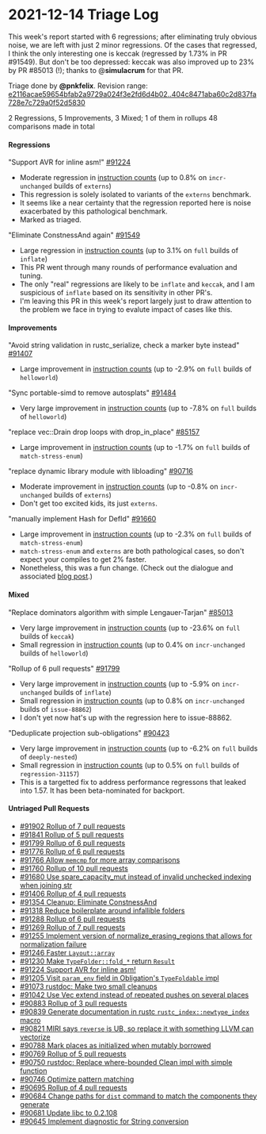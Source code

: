 # 2021-12-14 Triage Log

This week's report started with 6 regressions; after eliminating truly obvious noise, we are left with just 2 minor regressions. Of the cases that regressed, I think the only interesting one is keccak (regressed by 1.73% in PR #91549). But don't be too depressed: keccak was also improved up to 23% by PR #85013 (!); thanks to @**simulacrum** for that PR.

Triage done by **@pnkfelix**.
Revision range: [e2116acae59654bfab2a9729a024f3e2fd6d4b02..404c8471aba60c2d837fa728e7c729a0f52d5830](https://perf.rust-lang.org/?start=e2116acae59654bfab2a9729a024f3e2fd6d4b02&end=404c8471aba60c2d837fa728e7c729a0f52d5830&absolute=false&stat=instructions%3Au)

2 Regressions, 5 Improvements, 3 Mixed; 1 of them in rollups
48 comparisons made in total

#### Regressions

"Support AVR for inline asm!" [#91224](https://github.com/rust-lang/rust/issues/91224)
- Moderate regression in [instruction counts](https://perf.rust-lang.org/compare.html?start=c5c94945096265b6d675b2f55a247c4799de8d87&end=0b6f079e4987ded15c13a15b734e7cfb8176839f&stat=instructions:u) (up to 0.8% on `incr-unchanged` builds of `externs`)
- This regression is solely isolated to variants of the `externs` benchmark.
- It seems like a near certainty that the regression reported here is noise exacerbated by this pathological benchmark.
- Marked as triaged.

"Eliminate ConstnessAnd again" [#91549](https://github.com/rust-lang/rust/issues/91549)
- Large regression in [instruction counts](https://perf.rust-lang.org/compare.html?start=6bda5b331cfe7e04e1fe348c58a928fc2b650f4f&end=22f8bde876f2fa9c5c4e95be1bce29cc271f2b51&stat=instructions:u) (up to 3.1% on `full` builds of `inflate`)
- This PR went through many rounds of performance evaluation and tuning.
- The only "real" regressions are likely to be `inflate` and `keccak`, and I am suspicious of `inflate` based on its sensitivity in other PR's.
- I'm leaving this PR in this week's report largely just to draw attention to the problem we face in trying to evalute impact of cases like this.

#### Improvements

"Avoid string validation in rustc_serialize, check a marker byte instead" [#91407](https://github.com/rust-lang/rust/issues/91407)
- Large improvement in [instruction counts](https://perf.rust-lang.org/compare.html?start=0b6f079e4987ded15c13a15b734e7cfb8176839f&end=477fd7038c235689913abf9208dfa9371cbacd88&stat=instructions:u) (up to -2.9% on `full` builds of `helloworld`)


"Sync portable-simd to remove autosplats" [#91484](https://github.com/rust-lang/rust/issues/91484)
- Very large improvement in [instruction counts](https://perf.rust-lang.org/compare.html?start=477fd7038c235689913abf9208dfa9371cbacd88&end=11fb21fd0e4c42490d42f1baf6bc51516e5dc5f5&stat=instructions:u) (up to -7.8% on `full` builds of `helloworld`)


"replace vec::Drain drop loops with drop_in_place" [#85157](https://github.com/rust-lang/rust/issues/85157)
- Large improvement in [instruction counts](https://perf.rust-lang.org/compare.html?start=3b263ceb5cb89b6d53b5a03b47ec447c3a7f7765&end=0b42deaccc2cbe17a68067aa5fdb76104369e1fd&stat=instructions:u) (up to -1.7% on `full` builds of `match-stress-enum`)


"replace dynamic library module with libloading" [#90716](https://github.com/rust-lang/rust/issues/90716)
- Moderate improvement in [instruction counts](https://perf.rust-lang.org/compare.html?start=753e569c9c2a4e3ef394ef7abd0802bf57f66bce&end=6bda5b331cfe7e04e1fe348c58a928fc2b650f4f&stat=instructions:u) (up to -0.8% on `incr-unchanged` builds of `externs`)
- Don't get too excited kids, its just `externs`.

"manually implement Hash for DefId" [#91660](https://github.com/rust-lang/rust/issues/91660)
- Large improvement in [instruction counts](https://perf.rust-lang.org/compare.html?start=8f117a77d0880ed59afcc1a19c72ec5c1e44b97c&end=a2d25b4ff71b3d8ec49dc6a384e65e6a3ea33116&stat=instructions:u) (up to -2.3% on `full` builds of `match-stress-enum`)
- `match-stress-enum` and `externs` are both pathological cases, so don't expect your compiles to get 2% faster.
- Nonetheless, this was a fun change. (Check out the dialogue and associated [blog post](https://nnethercote.github.io/2021/12/08/a-brutally-effective-hash-function-in-rust.html).)

#### Mixed

"Replace dominators algorithm with simple Lengauer-Tarjan" [#85013](https://github.com/rust-lang/rust/issues/85013)
- Very large improvement in [instruction counts](https://perf.rust-lang.org/compare.html?start=2af5c6562deed1878000e791f2cb21b981a53959&end=c67497a5da33eb3167a33e938920ce04d2b883a5&stat=instructions:u) (up to -23.6% on `full` builds of `keccak`)
- Small regression in [instruction counts](https://perf.rust-lang.org/compare.html?start=2af5c6562deed1878000e791f2cb21b981a53959&end=c67497a5da33eb3167a33e938920ce04d2b883a5&stat=instructions:u) (up to 0.4% on `incr-unchanged` builds of `helloworld`)


"Rollup of 6 pull requests" [#91799](https://github.com/rust-lang/rust/issues/91799)
- Very large improvement in [instruction counts](https://perf.rust-lang.org/compare.html?start=b8dc6aa673317cf72a8abb9c421f573f2b34b47a&end=928783de663bd855a96f14b2d38c1061603587c6&stat=instructions:u) (up to -5.9% on `incr-unchanged` builds of `inflate`)
- Small regression in [instruction counts](https://perf.rust-lang.org/compare.html?start=b8dc6aa673317cf72a8abb9c421f573f2b34b47a&end=928783de663bd855a96f14b2d38c1061603587c6&stat=instructions:u) (up to 0.8% on `incr-unchanged` builds of `issue-88862`)
- I don't yet now hat's up with the regression here to issue-88862.

"Deduplicate projection sub-obligations" [#90423](https://github.com/rust-lang/rust/issues/90423)
- Very large improvement in [instruction counts](https://perf.rust-lang.org/compare.html?start=a0a4c7d1e48c39a73119eb9107d402d60c83293b&end=4c9bdf4cbbf1deab0b5da398d4910558a66b332f&stat=instructions:u) (up to -6.2% on `full` builds of `deeply-nested`)
- Small regression in [instruction counts](https://perf.rust-lang.org/compare.html?start=a0a4c7d1e48c39a73119eb9107d402d60c83293b&end=4c9bdf4cbbf1deab0b5da398d4910558a66b332f&stat=instructions:u) (up to 0.5% on `full` builds of `regression-31157`)
- This is a targetted fix to address performance regressons that leaked into 1.57. It has been beta-nominated for backport.

#### Untriaged Pull Requests

- [#91902 Rollup of 7 pull requests](https://github.com/rust-lang/rust/pull/91902)
- [#91841 Rollup of 5 pull requests](https://github.com/rust-lang/rust/pull/91841)
- [#91799 Rollup of 6 pull requests](https://github.com/rust-lang/rust/pull/91799)
- [#91776 Rollup of 6 pull requests](https://github.com/rust-lang/rust/pull/91776)
- [#91766 Allow `memcmp` for more array comparisons](https://github.com/rust-lang/rust/pull/91766)
- [#91760 Rollup of 10 pull requests](https://github.com/rust-lang/rust/pull/91760)
- [#91680 Use spare_capacity_mut instead of invalid unchecked indexing when joining str](https://github.com/rust-lang/rust/pull/91680)
- [#91406 Rollup of 4 pull requests](https://github.com/rust-lang/rust/pull/91406)
- [#91354 Cleanup: Eliminate ConstnessAnd](https://github.com/rust-lang/rust/pull/91354)
- [#91318 Reduce boilerplate around infallible folders](https://github.com/rust-lang/rust/pull/91318)
- [#91288 Rollup of 6 pull requests](https://github.com/rust-lang/rust/pull/91288)
- [#91269 Rollup of 7 pull requests](https://github.com/rust-lang/rust/pull/91269)
- [#91255 Implement version of normalize_erasing_regions that allows for normalization failure](https://github.com/rust-lang/rust/pull/91255)
- [#91246 Faster `Layout::array`](https://github.com/rust-lang/rust/pull/91246)
- [#91230 Make `TypeFolder::fold_*` return `Result`](https://github.com/rust-lang/rust/pull/91230)
- [#91224 Support AVR for inline asm!](https://github.com/rust-lang/rust/pull/91224)
- [#91205 Visit `param_env` field in Obligation's `TypeFoldable` impl](https://github.com/rust-lang/rust/pull/91205)
- [#91073 rustdoc: Make two small cleanups](https://github.com/rust-lang/rust/pull/91073)
- [#91042 Use Vec extend instead of repeated pushes on several places](https://github.com/rust-lang/rust/pull/91042)
- [#90883 Rollup of 3 pull requests](https://github.com/rust-lang/rust/pull/90883)
- [#90839 Generate documentation in rustc `rustc_index::newtype_index` macro](https://github.com/rust-lang/rust/pull/90839)
- [#90821 MIRI says `reverse` is UB, so replace it with something LLVM can vectorize](https://github.com/rust-lang/rust/pull/90821)
- [#90788 Mark places as initialized when mutably borrowed](https://github.com/rust-lang/rust/pull/90788)
- [#90769 Rollup of 5 pull requests](https://github.com/rust-lang/rust/pull/90769)
- [#90750 rustdoc: Replace where-bounded Clean impl with simple function](https://github.com/rust-lang/rust/pull/90750)
- [#90746 Optimize pattern matching](https://github.com/rust-lang/rust/pull/90746)
- [#90695 Rollup of 4 pull requests](https://github.com/rust-lang/rust/pull/90695)
- [#90684 Change paths for `dist` command to match the components they generate](https://github.com/rust-lang/rust/pull/90684)
- [#90681 Update libc to 0.2.108](https://github.com/rust-lang/rust/pull/90681)
- [#90645 Implement diagnostic for String conversion](https://github.com/rust-lang/rust/pull/90645)
